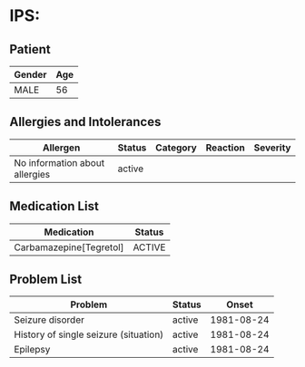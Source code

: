 # IPS:

## Patient

|Gender|Age|
|---|---|
|MALE|56|

## Allergies and Intolerances

|Allergen|Status|Category|Reaction|Severity|
|---|---|---|---|---|
|No information about allergies|active||||

## Medication List

|Medication|Status|
|---|---|
|Carbamazepine[Tegretol]|ACTIVE|

## Problem List

|Problem|Status|Onset|
|---|---|---|
|Seizure disorder|active|1981-08-24|
|History of single seizure (situation)|active|1981-08-24|
|Epilepsy|active|1981-08-24|
